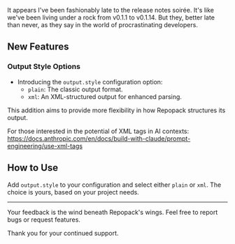 It appears I've been fashionably late to the release notes soirée.  It's like we've been living under a rock from v0.1.1 to v0.1.14. But they, better late than never, as they say in the world of procrastinating developers.

## New Features

### Output Style Options
- Introducing the `output.style` configuration option:
  - `plain`: The classic output format.
  - `xml`: An XML-structured output for enhanced parsing.

This addition aims to provide more flexibility in how Repopack structures its output.

For those interested in the potential of XML tags in AI contexts:
https://docs.anthropic.com/en/docs/build-with-claude/prompt-engineering/use-xml-tags

## How to Use

Add `output.style` to your configuration and select either `plain` or `xml`. The choice is yours, based on your project needs.

---
Your feedback is the wind beneath Repopack's wings. Feel free to report bugs or request features.

Thank you for your continued support.
